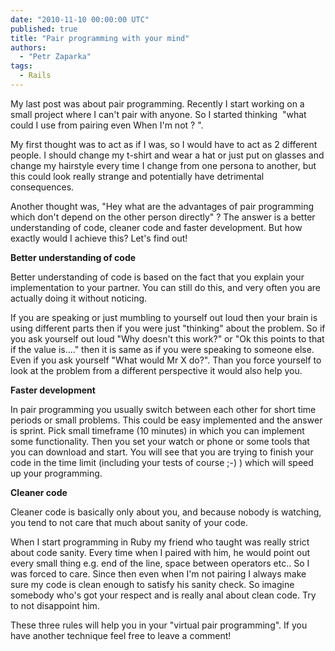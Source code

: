```yaml
---
date: "2010-11-10 00:00:00 UTC"
published: true
title: "Pair programming with your mind"
authors:
  - "Petr Zaparka"
tags:
  - Rails
---
```


<p>My last post was about pair programming. Recently I start working on a small project where I can&#39;t pair with anyone. So I started thinking &nbsp;&quot;what could I use from pairing even When I&#39;m not ? &quot;.</p>
<p>My first thought was to act as if I was, so I would have to act as 2 different people. I should change my t-shirt and wear a hat or just put on glasses and change my hairstyle every time I change from one persona to another, but this could look really strange and potentially have detrimental consequences.</p>
<p>Another thought was, &quot;Hey what are the advantages of pair programming which don&#39;t depend on the other person directly&quot; ? The answer is a better understanding of code, cleaner code and faster development. But how exactly would I achieve this? Let&#39;s find out!</p>
<p><strong>Better understanding of code</strong></p>
<p>Better understanding of code is based on the fact that you explain your implementation to your partner. You can still do this, and very often you are actually doing it without noticing.</p>
<p>If you are speaking or just mumbling to yourself out loud then your brain is using different parts then if you were just &quot;thinking&quot; about the problem. So if you ask yourself out loud &quot;Why doesn&#39;t this work?&quot; or &quot;Ok this points to that if the value is....&quot; then it is same as if you were speaking to someone else. Even if you ask yourself &quot;What would Mr X do?&quot;. Than you force yourself to look at the problem from a different perspective it would also help you.</p>
<p><strong>Faster development</strong></p>
<p>In pair programming you usually switch between each other for short time periods or small problems. This could be easy implemented and the answer is sprint. Pick small timeframe (10 minutes) in which you can implement some functionality. Then you set your watch or phone or some tools that you can download and start. You will see that you are trying to finish your code in the time limit (including your tests of course ;-) ) which will speed up your programming.</p>
<p><strong>Cleaner code</strong></p>
<p>Cleaner code is basically only about you, and because nobody is watching, you tend to not care that much about sanity of your code.</p>
<p>When I start programming in Ruby my friend who taught was really strict about code sanity. Every time when I paired with him, he would point out every small thing e.g. end of the line, space between operators etc.. So I was forced to care. Since then even when I&#39;m not pairing I always make sure my code is clean enough to satisfy his sanity check. So imagine somebody who&#39;s got your respect and is really anal about clean code. Try to not disappoint him.</p>
<p>These three rules will help you in your &quot;virtual pair programming&quot;. If you have another technique feel free to leave a comment!</p>
<div>&nbsp;</div>
<p>&nbsp;</p>


